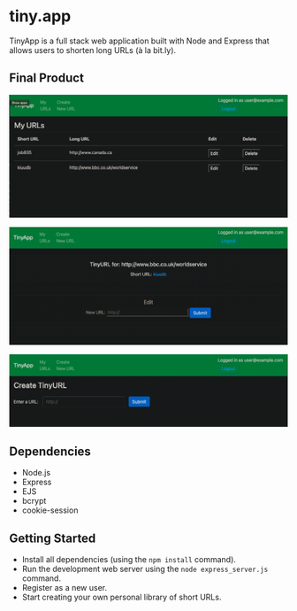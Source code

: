 # tiny.app

TinyApp is a full stack web application built with Node and Express that allows users to shorten long URLs (à la bit.ly).

## Final Product

!["URL page when user is logged in"](https://github.com/JLMaynardDesign/tiny.app/blob/main/docs/:urls%20when%20logged%20in.png)

!["user logged in, and try to edit the URL"](https://github.com/JLMaynardDesign/tiny.app/blob/main/docs/editing%20URL.png)

!["create TinyURL (user logged in)"](https://github.com/JLMaynardDesign/tiny.app/blob/main/docs/create%20tinyURL.png)

## Dependencies

- Node.js
- Express
- EJS
- bcrypt
- cookie-session

## Getting Started

- Install all dependencies (using the `npm install` command).
- Run the development web server using the `node express_server.js` command.
- Register as a new user.
- Start creating your own personal library of short URLs.